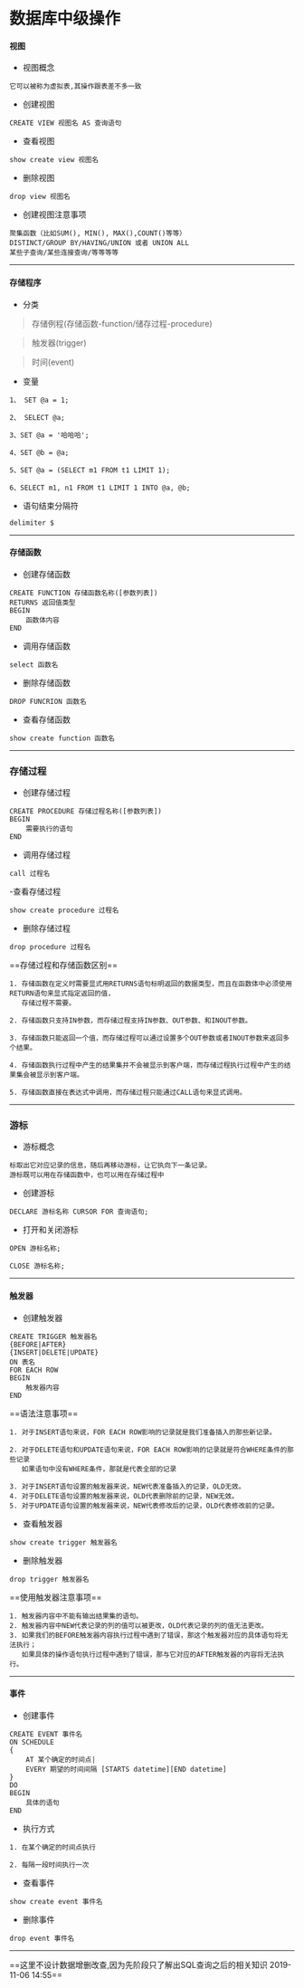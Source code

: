# 数据库中级操作

#### 视图
- 视图概念

```
它可以被称为虚拟表,其操作跟表差不多一致
```


- 创建视图

```
CREATE VIEW 视图名 AS 查询语句
```

- 查看视图

```
show create view 视图名
```

- 删除视图

```
drop view 视图名
```

- 创建视图注意事项


```
聚集函数（比如SUM(), MIN(), MAX(),COUNT()等等）
DISTINCT/GROUP BY/HAVING/UNION 或者 UNION ALL
某些子查询/某些连接查询/等等等等
```


---

#### 存储程序

- 分类

> 存储例程(存储函数-function/储存过程-procedure)

> 触发器(trigger)

> 时间(event)

- 变量

```
1、 SET @a = 1;

2、 SELECT @a;

3、SET @a = '哈哈哈';

4、SET @b = @a;

5、SET @a = (SELECT m1 FROM t1 LIMIT 1);

6、SELECT m1, n1 FROM t1 LIMIT 1 INTO @a, @b;

```

- 语句结束分隔符

```
delimiter $ 

```

---
#### 存储函数

- 创建存储函数

```
CREATE FUNCTION 存储函数名称([参数列表])
RETURNS 返回值类型
BEGIN
    函数体内容
END
```

- 调用存储函数
```
select 函数名
```

- 删除存储函数
```
DROP FUNCRION 函数名
```

- 查看存储函数

```
show create function 函数名
```
---

### 存储过程

- 创建存储过程
```
CREATE PROCEDURE 存储过程名称([参数列表])
BEGIN
    需要执行的语句
END
```

- 调用存储过程
```
call 过程名

```

-查看存储过程
```
show create procedure 过程名
```

- 删除存储过程
```
drop procedure 过程名
```

==存储过程和存储函数区别==
```
1. 存储函数在定义时需要显式用RETURNS语句标明返回的数据类型，而且在函数体中必须使用RETURN语句来显式指定返回的值，
   存储过程不需要。

2. 存储函数只支持IN参数，而存储过程支持IN参数、OUT参数、和INOUT参数。

3. 存储函数只能返回一个值，而存储过程可以通过设置多个OUT参数或者INOUT参数来返回多个结果。

4. 存储函数执行过程中产生的结果集并不会被显示到客户端，而存储过程执行过程中产生的结果集会被显示到客户端。

5. 存储函数直接在表达式中调用，而存储过程只能通过CALL语句来显式调用。
```

---
### 游标

- 游标概念
```
标取出它对应记录的信息，随后再移动游标，让它执向下一条记录。
游标既可以用在存储函数中，也可以用在存储过程中
```

- 创建游标
```
DECLARE 游标名称 CURSOR FOR 查询语句;
```

- 打开和关闭游标

```
OPEN 游标名称;

CLOSE 游标名称;
```

---
#### 触发器

- 创建触发器

```
CREATE TRIGGER 触发器名
{BEFORE|AFTER}
{INSERT|DELETE|UPDATE}
ON 表名
FOR EACH ROW
BEGIN
    触发器内容
END
```

==语法注意事项==

```
1. 对于INSERT语句来说，FOR EACH ROW影响的记录就是我们准备插入的那些新记录。

2. 对于DELETE语句和UPDATE语句来说，FOR EACH ROW影响的记录就是符合WHERE条件的那些记录
   如果语句中没有WHERE条件，那就是代表全部的记录

3. 对于INSERT语句设置的触发器来说，NEW代表准备插入的记录，OLD无效。
4. 对于DELETE语句设置的触发器来说，OLD代表删除前的记录，NEW无效。
5. 对于UPDATE语句设置的触发器来说，NEW代表修改后的记录，OLD代表修改前的记录。
```

- 查看触发器
```
show create trigger 触发器名
```

- 删除触发器
```
drop trigger 触发器名
```
==使用触发器注意事项==

```
1. 触发器内容中不能有输出结果集的语句。
2. 触发器内容中NEW代表记录的列的值可以被更改，OLD代表记录的列的值无法更改。
3. 如果我们的BEFORE触发器内容执行过程中遇到了错误，那这个触发器对应的具体语句将无法执行；
   如果具体的操作语句执行过程中遇到了错误，那与它对应的AFTER触发器的内容将无法执行。
```
--- 
#### 事件

- 创建事件

```
CREATE EVENT 事件名
ON SCHEDULE
{
    AT 某个确定的时间点| 
    EVERY 期望的时间间隔 [STARTS datetime][END datetime]
}
DO
BEGIN
    具体的语句
END
```

- 执行方式
```
1. 在某个确定的时间点执行

2. 每隔一段时间执行一次
```

- 查看事件
```
show create event 事件名
```

- 删除事件
```
drop event 事件名
```

---
==这里不设计数据增删改查,因为先阶段只了解出SQL查询之后的相关知识 2019-11-06 14:55==